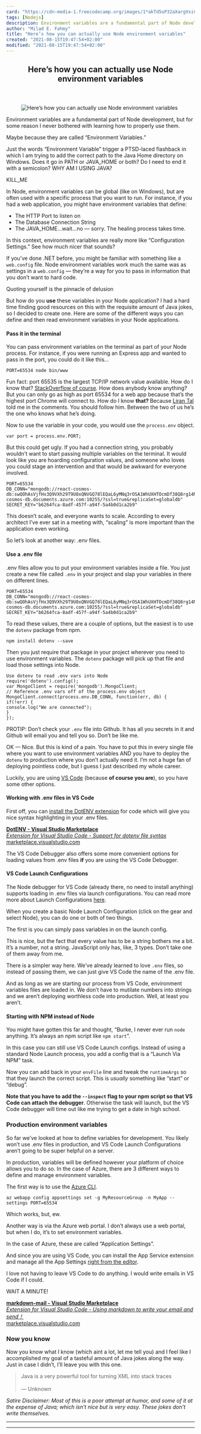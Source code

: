 ```yaml
---
card: "https://cdn-media-1.freecodecamp.org/images/1*akTd5oP32aXargVxiCOB8g.png"
tags: [Nodejs]
description: Environment variables are a fundamental part of Node developm
author: "Milad E. Fahmy"
title: "Here’s how you can actually use Node environment variables"
created: "2021-08-15T19:47:54+02:00"
modified: "2021-08-15T19:47:54+02:00"
---
```

<div class="site-wrapper">
<main id="site-main" class="site-main outer">
<div class="inner">
<article class="post-full post tag-nodejs tag-tech tag-programming tag-javascript tag-humor ">
<header class="post-full-header">
<h1 class="post-full-title">Here’s how you can actually use Node environment variables</h1>
</header>
<figure class="post-full-image">
<picture>
<source media="(max-width: 700px)" sizes="1px" srcset="data:image/gif;base64,R0lGODlhAQABAIAAAAAAAP///yH5BAEAAAAALAAAAAABAAEAAAIBRAA7 1w">
<source media="(min-width: 701px)" sizes="(max-width: 800px) 400px,
(max-width: 1170px) 700px,
1400px" srcset="https://cdn-media-1.freecodecamp.org/images/1*akTd5oP32aXargVxiCOB8g.png 300w,
https://cdn-media-1.freecodecamp.org/images/1*akTd5oP32aXargVxiCOB8g.png 600w,
https://cdn-media-1.freecodecamp.org/images/1*akTd5oP32aXargVxiCOB8g.png 1000w,
https://cdn-media-1.freecodecamp.org/images/1*akTd5oP32aXargVxiCOB8g.png 2000w">
<img onerror="this.style.display='none'" src="https://cdn-media-1.freecodecamp.org/images/1*akTd5oP32aXargVxiCOB8g.png" alt="Here’s how you can actually use Node environment variables">
</picture>
</figure>
<section class="post-full-content">
<div class="post-content">
<p>Environment variables are a fundamental part of Node development, but for some reason I never bothered with learning how to properly use them.</p>
<p>Maybe because they are called “Environment Variables.”</p>
<p>Just the words “Environment Variable” trigger a PTSD-laced flashback in which I am trying to add the correct path to the Java Home directory on Windows. Does it go in PATH or JAVA_HOME or both? Do I need to end it with a semicolon? WHY AM I USING JAVA?</p>
<figcaption>KILL_ME</figcaption>
</figure>
<p>In Node, environment variables can be global (like on Windows), but are often used with a specific process that you want to run. For instance, if you had a web application, you might have environment variables that define:</p>
<ul>
<li>The HTTP Port to listen on</li>
<li>The Database Connection String</li>
<li>The JAVA_HOME…wait…no — sorry. The healing process takes time.</li>
</ul>
<p>In this context, environment variables are really more like “Configuration Settings.” See how much nicer that sounds?</p>
<p>If you’ve done .NET before, you might be familiar with something like a <code>web.config</code> file. Node environment variables work much the same was as settings in a <code>web.config</code> — they’re a way for you to pass in information that you don’t want to hard code.</p>
<figcaption>Quoting yourself is the pinnacle of delusion</figcaption>
</figure>
<p>But how do you <strong>use</strong> these variables in your Node application? I had a hard time finding good resources on this with the requisite amount of Java jokes, so I decided to create one. Here are some of the different ways you can define and then read environment variables in your Node applications.</p>
<h4 id="pass-it-in-the-terminal">Pass it in the terminal</h4>
<p>You can pass environment variables on the terminal as part of your Node process. For instance, if you were running an Express app and wanted to pass in the port, you could do it like this…</p><pre><code class="language-bash">PORT=65534 node bin/www</code></pre>
<p>Fun fact: port 65535 is the largest TCP/IP network value available. How do I know that? <a href="https://stackoverflow.com/questions/113224/what-is-the-largest-tcp-ip-network-port-number-allowable-for-ipv4" rel="noopener">StackOverflow of course</a>. How does anybody know anything? But you can only go as high as port 65534 for a web app because that’s the highest port Chrome will connect to. How do I know <strong>that? </strong>Because <a href="undefined" rel="noopener">Liran Tal</a> told me in the comments. You should follow him. Between the two of us he’s the one who knows what he’s doing.</p>
<p>Now to use the variable in your code, you would use the <code>process.env</code> object.</p><pre><code class="language-js">var port = process.env.PORT;</code></pre>
<p>But this could get ugly. If you had a connection string, you probably wouldn’t want to start passing multiple variables on the terminal. It would look like you are hoarding configuration values, and someone who loves you could stage an intervention and that would be awkward for everyone involved.</p><pre><code>PORT=65534
DB_CONN="mongodb://react-cosmos-db:swQOhAsVjfHx3Q9VXh29T9U8xQNVGQ78lEQaL6yMNq3rOSA1WhUXHTOcmDf38Q8rg14NHtQLcUuMA==@react-cosmos-db.documents.azure.com:10255/?ssl=true&amp;replicaSet=globaldb"
SECRET_KEY="b6264fca-8adf-457f-a94f-5a4b0d1ca2b9"</code></pre>
<p>This doesn’t scale, and everyone wants to scale. According to every architect I’ve ever sat in a meeting with, “scaling” is more important than the application even working.</p>
<p>So let’s look at another way: .env files.</p>
<h4 id="use-a-env-file">Use a .env file</h4>
<p>.env files allow you to put your environment variables inside a file. You just create a new file called <code>.env</code> in your project and slap your variables in there on different lines.</p><pre><code>PORT=65534
DB_CONN="mongodb://react-cosmos-db:swQOhAsVjfHx3Q9VXh29T9U8xQNVGQ78lEQaL6yMNq3rOSA1WhUXHTOcmDf38Q8rg14NHtQLcUuMA==@react-cosmos-db.documents.azure.com:10255/?ssl=true&amp;replicaSet=globaldb"
SECRET_KEY="b6264fca-8adf-457f-a94f-5a4b0d1ca2b9"</code></pre>
<p>To read these values, there are a couple of options, but the easiest is to use the <code>dotenv</code> package from npm.</p><pre><code class="language-bash">npm install dotenv --save</code></pre>
<p>Then you just require that package in your project wherever you need to use environment variables. The <code>dotenv</code> package will pick up that file and load those settings into Node.</p><pre><code class="language-js">Use dotenv to read .env vars into Node
require('dotenv').config();
var MongoClient = require('mongodb').MongoClient;
// Reference .env vars off of the process.env object
MongoClient.connect(process.env.DB_CONN, function(err, db) {
if(!err) {
console.log("We are connected");
}
});</code></pre>
<p>PROTIP: Don’t check your <code>.env</code> file into Github. It has all you secrets in it and Github will email you and tell you so. Don’t be like me.</p>
<p>OK — Nice. But this is kind of a pain. You have to put this in every single file where you want to use environment variables AND you have to deploy the <code>dotenv</code> to production where you don’t actually need it. I’m not a huge fan of deploying pointless code, but I guess I just described my whole career.</p>
<p>Luckily, you are using <a href="https://code.visualstudio.com/?wt.mc_id=dotenv-medium-buhollan" rel="noopener">VS Code</a> (because <strong>of course you are</strong>), so you have some other options.</p>
<h4 id="working-with-env-files-in-vs-code">Working with .env files in VS Code</h4>
<p>First off, you can <a href="https://marketplace.visualstudio.com/items?itemName=mikestead.dotenv&amp;wt.mc_id=dotenv-medium-buhollan" rel="noopener">install the DotENV extension</a> for code which will give you nice syntax highlighting in your .env files.</p>
<p><a href="https://marketplace.visualstudio.com/items?itemName=mikestead.dotenv&amp;WT.mc_id=dotenv-medium-buhollan" rel="noopener"><strong>DotENV - Visual Studio Marketplace</strong></a><br><a href="https://marketplace.visualstudio.com/items?itemName=mikestead.dotenv&amp;WT.mc_id=dotenv-medium-buhollan" rel="noopener"><em>Extension for Visual Studio Code - Support for dotenv file syntax</em></a><br><a href="https://marketplace.visualstudio.com/items?itemName=mikestead.dotenv&amp;WT.mc_id=dotenv-medium-buhollan" rel="noopener">marketplace.visualstudio.com</a></p>
<p>The VS Code Debugger also offers some more convenient options for loading values from .env files <strong>if</strong> you are using the VS Code Debugger.</p>
<h4 id="vs-code-launch-configurations">VS Code Launch Configurations</h4>
<p>The Node debugger for VS Code (already there, no need to install anything) supports loading in .env files via launch configurations. You can read more more about Launch Configurations <a href="https://code.visualstudio.com/docs/nodejs/nodejs-debugging?WT.mc_id=dotenv-medium-buhollan" rel="noopener">here</a>.</p>
<p>When you create a basic Node Launch Configuration (click on the gear and select Node), you can do one or both of two things.</p>
<p>The first is you can simply pass variables in on the launch config.</p>
<p>This is nice, but the fact that every value has to be a string bothers me a bit. It’s a number, not a string. JavaScript only has, like, 3 types. Don’t take one of them away from me.</p>
<p>There is a simpler way here. We’ve already learned to love <code>.env</code> files, so instead of passing them, we can just give VS Code the name of the .env file.</p>
<p>And as long as we are starting our process from VS Code, environment variables files are loaded in. We don’t have to mutilate numbers into strings and we aren’t deploying worthless code into production. Well, at least you aren’t.</p>
<h4 id="starting-with-npm-instead-of-node">Starting with NPM instead of Node</h4>
<p>You might have gotten this far and thought, “Burke, I never ever run <code>node</code> anything. It’s always an npm script like <code>npm start</code>”.</p>
<p>In this case you can still use VS Code Launch configs. Instead of using a standard Node Launch process, you add a config that is a “Launch Via NPM” task.</p>
<p>Now you can add back in your <code>envFile</code> line and tweak the <code>runtimeArgs</code> so that they launch the correct script. This is <em>usually </em>something like “start” or “debug”.</p>
<p><strong>Note that you have to add the <code>--inspect</code> flag to your npm script so that VS Code can attach the debugger</strong>. Otherwise the task will launch, but the VS Code debugger will time out like me trying to get a date in high school.</p>
<h3 id="production-environment-variables">Production environment variables</h3>
<p>So far we’ve looked at how to define variables for development. You likely won’t use .env files in production, and VS Code Launch Configurations aren’t going to be super helpful on a server.</p>
<p>In production, variables will be defined however your platform of choice allows you to do so. In the case of Azure, there are 3 different ways to define and manage environment variables.</p>
<p>The first way is to use the <a href="https://docs.microsoft.com/en-us/cli/azure/webapp/config/appsettings?view=azure-cli-latest&amp;wt.mc_id=dotenv-medium-buhollan" rel="noopener">Azure CLI</a>.</p><pre><code class="language-bash">az webapp config appsettings set -g MyResourceGroup -n MyApp --settings PORT=65534</code></pre>
<p>Which works, but, ew.</p>
<p>Another way is via the Azure web portal. I don’t always use a web portal, but when I do, it’s to set environment variables.</p>
<p>In the case of Azure, these are called “Application Settings”.</p>
<p>And since you are using VS Code, you can install the App Service extension and manage all the App Settings <a href="https://marketplace.visualstudio.com/items?itemName=ms-azuretools.vscode-azureappservice&amp;WT.mc_id=dotenv-medium-buhollan" rel="noopener">right from the editor</a>.</p>
<p>I love not having to leave VS Code to do anything. I would write emails in VS Code if I could.</p>
<p>WAIT A MINUTE!</p>
<p><a href="https://marketplace.visualstudio.com/items?itemName=ccccly.markdown-mail&amp;WT.mc_id=dotenv-medium-buhollan" rel="noopener"><strong>markdown-mail - Visual Studio Marketplace</strong></a><br><a href="https://marketplace.visualstudio.com/items?itemName=ccccly.markdown-mail&amp;WT.mc_id=dotenv-medium-buhollan" rel="noopener"><em>Extension for Visual Studio Code - Using markdown to write your email and send！</em></a><br><a href="https://marketplace.visualstudio.com/items?itemName=ccccly.markdown-mail&amp;WT.mc_id=dotenv-medium-buhollan" rel="noopener">marketplace.visualstudio.com</a></p>
<h3 id="now-you-know">Now you know</h3>
<p>Now you know what I know (which aint a lot, let me tell you) and I feel like I accomplished my goal of a tasteful amount of Java jokes along the way. Just in case I didn’t, I’ll leave you with this one.</p>
<blockquote>Java is a very powerful tool for turning XML into stack traces<br><br>— Unknown</blockquote>
<p><em>Satire Disclaimer: Most of this is a poor attempt at humor, and some of it at the expense of Java; which isn’t nice but is very easy. These jokes don’t write themselves.</em></p>
</div>
<hr>
<hr>
</section>
</article>
</div>
</main>
</div>
<!-- Google Tag Manager (noscript) -->
<!-- End Google Tag Manager (noscript) -->
